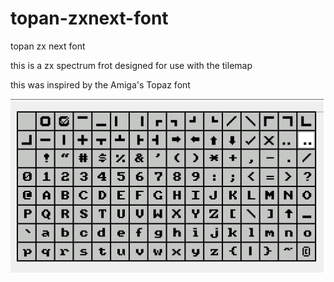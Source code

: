 # topan-zxnext-font
 topan zx next font

 this is a zx spectrum frot designed for use with the tilemap

 this was inspired by the Amiga's Topaz font 

![alt text](topan2.png)
